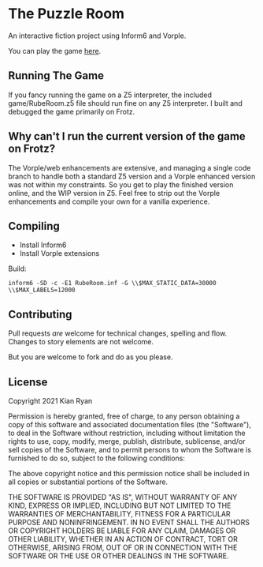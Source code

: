 # The Puzzle Room

An interactive fiction project using Inform6 and Vorple.

You can play the game [here](https://icy-sky-03dc70b03.azurestaticapps.net/).

## Running The Game

If you fancy running the game on a Z5 interpreter, the included game/RubeRoom.z5 file 
should run fine on any Z5 interpreter.  I built and debugged the game primarily on Frotz.


## Why can't I run the current version of the game on Frotz?

The Vorple/web enhancements are extensive, and managing a single code branch to handle both
a standard Z5 version and a Vorple enhanced version was not within my constraints.  So 
you get to play the finished version online, and the WIP version in Z5.  Feel free to strip 
out the Vorple enhancements and compile your own for a vanilla experience.

## Compiling

* Install Inform6
* Install Vorple extensions

Build:

```
inform6 -SD -c -E1 RubeRoom.inf -G \\$MAX_STATIC_DATA=30000 \\$MAX_LABELS=12000
```

## Contributing

Pull requests _are_ welcome for technical changes, spelling and flow.  Changes to story elements are not welcome.

But you are welcome to fork and do as you please.


## License

Copyright 2021 Kian Ryan

Permission is hereby granted, free of charge, to any person obtaining a copy of this software and associated documentation files (the "Software"), to deal in the Software without restriction, including without limitation the rights to use, copy, modify, merge, publish, distribute, sublicense, and/or sell copies of the Software, and to permit persons to whom the Software is furnished to do so, subject to the following conditions:

The above copyright notice and this permission notice shall be included in all copies or substantial portions of the Software.

THE SOFTWARE IS PROVIDED "AS IS", WITHOUT WARRANTY OF ANY KIND, EXPRESS OR IMPLIED, INCLUDING BUT NOT LIMITED TO THE WARRANTIES OF MERCHANTABILITY, FITNESS FOR A PARTICULAR PURPOSE AND NONINFRINGEMENT. IN NO EVENT SHALL THE AUTHORS OR COPYRIGHT HOLDERS BE LIABLE FOR ANY CLAIM, DAMAGES OR OTHER LIABILITY, WHETHER IN AN ACTION OF CONTRACT, TORT OR OTHERWISE, ARISING FROM, OUT OF OR IN CONNECTION WITH THE SOFTWARE OR THE USE OR OTHER DEALINGS IN THE SOFTWARE.

